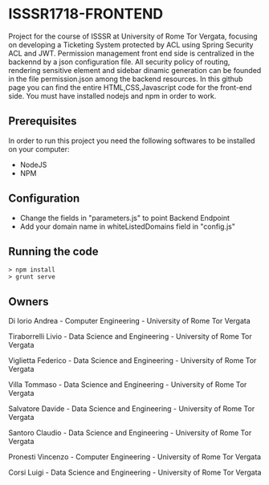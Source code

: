 # ISSSR1718-FRONTEND

Project for the course of ISSSR at University of Rome Tor Vergata, focusing on developing a Ticketing System protected by ACL using Spring Security ACL and JWT.
Permission management front end side is centralized in the backennd by a json configuration file. All security policy of routing, rendering sensitive element and sidebar dinamic generation can be founded in the file permission.json among the backend resources.
In this github page you can find the entire HTML,CSS,Javascript code for the front-end side. 
You must have installed nodejs and npm in order to work.

## Prerequisites
In order to run this project you need the following softwares to be installed on your computer:
* NodeJS
* NPM

## Configuration
* Change the fields in "parameters.js" to point Backend Endpoint
* Add your domain name in whiteListedDomains field in "config.js"

## Running the code

```
> npm install
> grunt serve
```

## Owners
Di Iorio Andrea - Computer Engineering - University of Rome Tor Vergata

Tiraborrelli Livio - Data Science and Engineering - University of Rome Tor Vergata

Viglietta Federico - Data Science and Engineering - University of Rome Tor Vergata
 
Villa Tommaso - Data Science and Engineering - University of Rome Tor Vergata

Salvatore Davide - Data Science and Engineering - University of Rome Tor Vergata

Santoro Claudio - Data Science and Engineering - University of Rome Tor Vergata

Pronesti Vincenzo - Computer Engineering - University of Rome Tor Vergata

Corsi Luigi - Data Science and Engineering - University of Rome Tor Vergata
